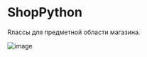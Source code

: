 # ShopPython

Rлассы для предметной области магазина.



![image](https://github.com/ShostovDK/ShopPython/assets/57068727/42e8155a-fa31-4b35-968c-248cc75427e0)
